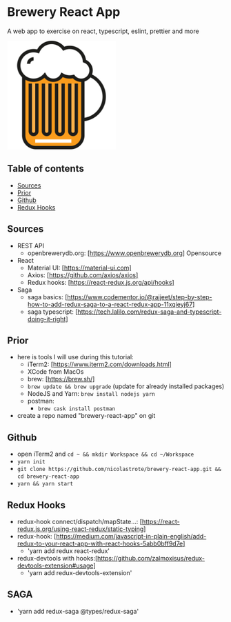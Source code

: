 # Brewery React App

A web app to exercise on react, typescript, eslint, prettier and more

<img src="./public/brewery-react-app.svg" width="50%" alt="svg beer picture">

## Table of contents

- [Sources](#sources)
- [Prior](#prior)
- [Github](#github)
- [Redux Hooks](#redux%20hooks)

## Sources

- REST API
  - openbrewerydb.org: [https://www.openbrewerydb.org] Opensource
- React
  - Material UI: [https://material-ui.com]
  - Axios: [https://github.com/axios/axios]
  - Redux hooks: [https://react-redux.js.org/api/hooks]
- Saga
  - saga basics: [https://www.codementor.io/@rajjeet/step-by-step-how-to-add-redux-saga-to-a-react-redux-app-11xqieyj67]
  - saga typescript: [https://tech.lalilo.com/redux-saga-and-typescript-doing-it-right]

## Prior

- here is tools I will use during this tutorial:
  - iTerm2: [https://www.iterm2.com/downloads.html]
  - XCode from MacOs
  - brew: [https://brew.sh/]
  - `brew update && brew upgrade` (update for already installed packages)
  - NodeJS and Yarn: `brew install nodejs yarn`
  - postman:
    - `brew cask install postman`
- create a repo named "brewery-react-app" on git

## Github

- open iTerm2 and `cd ~ && mkdir Workspace && cd ~/Workspace`
- `yarn init`
- `git clone https://github.com/nicolastrote/brewery-react-app.git && cd brewery-react-app`
- `yarn && yarn start`

## Redux Hooks

- redux-hook connect/dispatch/mapState...: [https://react-redux.js.org/using-react-redux/static-typing]
- redux-hook: [https://medium.com/javascript-in-plain-english/add-redux-to-your-react-app-with-react-hooks-5abb0bff9d7e]
  - 'yarn add redux react-redux'
- redux-devtools with hooks:[https://github.com/zalmoxisus/redux-devtools-extension#usage]
  - 'yarn add redux-devtools-extension'
  
## SAGA

  - 'yarn add redux-saga @types/redux-saga'


